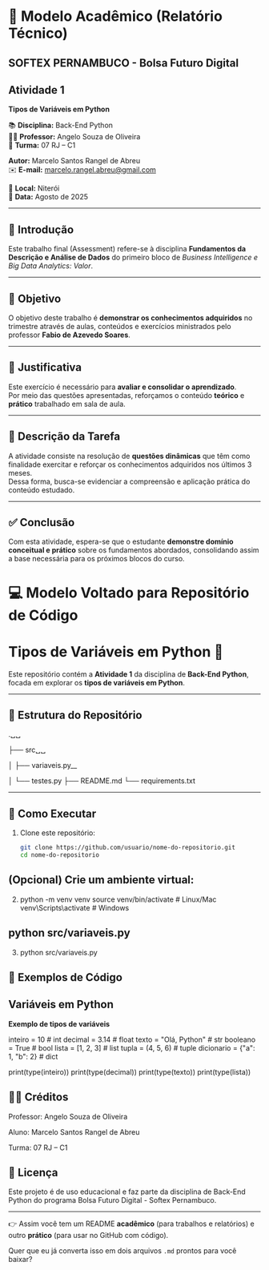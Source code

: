 # 📘 Modelo Acadêmico (Relatório Técnico)

## SOFTEX PERNAMBUCO - Bolsa Futuro Digital

## Atividade 1  
**Tipos de Variáveis em Python**

📚 **Disciplina:** Back-End Python  
👨‍🏫 **Professor:** Angelo Souza de Oliveira  
👥 **Turma:** 07 RJ – C1  

**Autor:** Marcelo Santos Rangel de Abreu  
✉️ **E-mail:** [marcelo.rangel.abreu@gmail.com](mailto:marcelo.rangel.abreu@gmail.com)  

📍 **Local:** Niterói  
📅 **Data:** Agosto de 2025  

---

## 📖 Introdução
Este trabalho final (Assessment) refere-se à disciplina **Fundamentos da Descrição e Análise de Dados** do primeiro bloco de *Business Intelligence e Big Data Analytics: Valor*.  

---

## 🎯 Objetivo
O objetivo deste trabalho é **demonstrar os conhecimentos adquiridos** no trimestre através de aulas, conteúdos e exercícios ministrados pelo professor **Fabio de Azevedo Soares**.

---

## 📌 Justificativa
Este exercício é necessário para **avaliar e consolidar o aprendizado**.  
Por meio das questões apresentadas, reforçamos o conteúdo **teórico** e **prático** trabalhado em sala de aula.

---

## 📝 Descrição da Tarefa
A atividade consiste na resolução de **questões dinâmicas** que têm como finalidade exercitar e reforçar os conhecimentos adquiridos nos últimos 3 meses.  
Dessa forma, busca-se evidenciar a compreensão e aplicação prática do conteúdo estudado.

---

## ✅ Conclusão
Com esta atividade, espera-se que o estudante **demonstre domínio conceitual e prático** sobre os fundamentos abordados, consolidando assim a base necessária para os próximos blocos do curso.

# 💻 Modelo Voltado para Repositório de Código

# Tipos de Variáveis em Python 🐍

Este repositório contém a **Atividade 1** da disciplina de **Back-End Python**, focada em explorar os **tipos de variáveis em Python**.  

---

## 📂 Estrutura do Repositório
.␣␣

├── src␣␣

│   ├── variaveis.py__

│   └── testes.py
├── README.md
└── requirements.txt

---

## 🚀 Como Executar
1. Clone este repositório:
   ```bash
   git clone https://github.com/usuario/nome-do-repositorio.git
   cd nome-do-repositorio

## (Opcional) Crie um ambiente virtual:
2. python -m venv venv
source venv/bin/activate   # Linux/Mac
venv\Scripts\activate      # Windows

## python src/variaveis.py
3. python src/variaveis.py

## 📝 Exemplos de Código
## Variáveis em Python
**Exemplo de tipos de variáveis**

inteiro = 10          # int
decimal = 3.14        # float
texto = "Olá, Python" # str
booleano = True       # bool
lista = [1, 2, 3]     # list
tupla = (4, 5, 6)     # tuple
dicionario = {"a": 1, "b": 2}  # dict

print(type(inteiro))
print(type(decimal))
print(type(texto))
print(type(lista))

## 👨‍🏫 Créditos

Professor: Angelo Souza de Oliveira

Aluno: Marcelo Santos Rangel de Abreu

Turma: 07 RJ – C1

## 📜 Licença

Este projeto é de uso educacional e faz parte da disciplina de Back-End Python do programa Bolsa Futuro Digital - Softex Pernambuco.


---

👉 Assim você tem um README **acadêmico** (para trabalhos e relatórios) e outro **prático** (para usar no GitHub com código).  

Quer que eu já converta isso em dois arquivos `.md` prontos para você baixar?
